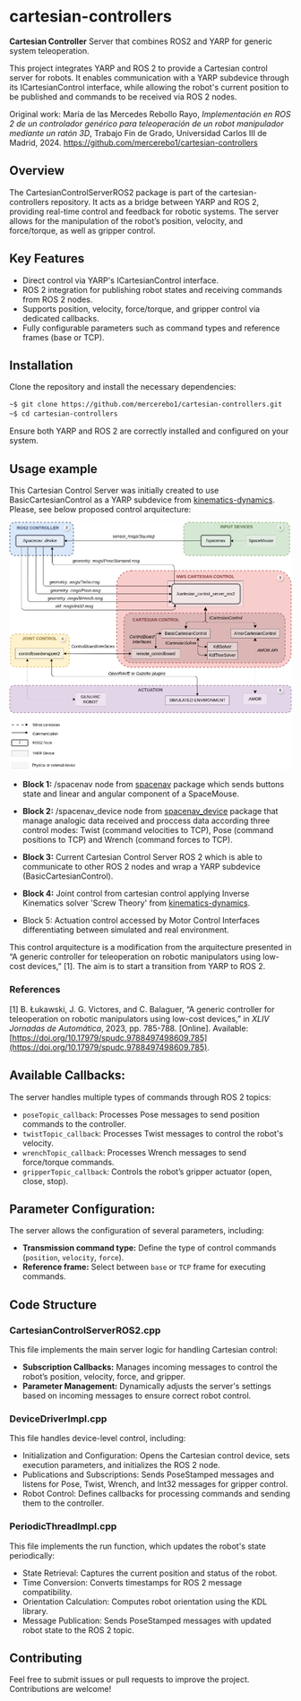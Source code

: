 # cartesian-controllers

**Cartesian Controller** Server that combines ROS2 and YARP for generic system teleoperation.

This project integrates YARP and ROS 2 to provide a Cartesian control server for robots. It enables communication with a YARP subdevice through its ICartesianControl interface, while allowing the robot's current position to be published and commands to be received via ROS 2 nodes.

Original work: María de las Mercedes Rebollo Rayo, *Implementación en ROS 2 de un controlador genérico para teleoperación de un robot manipulador mediante un ratón 3D*, Trabajo Fin de Grado, Universidad Carlos III de Madrid, 2024. https://github.com/mercerebo1/cartesian-controllers


## Overview
The CartesianControlServerROS2 package is part of the cartesian-controllers repository. It acts as a bridge between YARP and ROS 2, providing real-time control and feedback for robotic systems. The server allows for the manipulation of the robot’s position, velocity, and force/torque, as well as gripper control.


## Key Features
* Direct control via YARP's ICartesianControl interface.
* ROS 2 integration for publishing robot states and receiving commands from ROS 2 nodes.
* Supports position, velocity, force/torque, and gripper control via dedicated callbacks.
* Fully configurable parameters such as command types and reference frames (base or TCP).


## Installation
Clone the repository and install the necessary dependencies:

```bash
~$ git clone https://github.com/mercerebo1/cartesian-controllers.git
~$ cd cartesian-controllers
```

Ensure both YARP and ROS 2 are correctly installed and configured on your system.


## Usage example
This Cartesian Control Server was initially created to use BasicCartesianControl as a YARP subdevice from [kinematics-dynamics](https://github.com/roboticslab-uc3m/kinematics-dynamics/tree/master/libraries/YarpPlugins/BasicCartesianControl). Please, see below proposed control arquitecture:

![Control arquitecture proposed.](fig/CartesianControlServer_ROS2-YARP.png)

* **Block 1:** /spacenav node from [spacenav](https://index.ros.org/p/spacenav/#humble-overview) package which sends buttons state and linear and angular component of a SpaceMouse.

* **Block 2:** /spacenav_device node from [spacenav_device](https://github.com/mercerebo1/spacenav_device) package that manage analogic data received and proccess data according three control modes: Twist (command velocities to TCP), Pose (command positions to TCP) and Wrench (command forces to TCP).

* **Block 3:** Current Cartesian Control Server ROS 2 which is able to communicate to other ROS 2 nodes and wrap a YARP subdevice (BasicCartesianControl).

* **Block 4:** Joint control from cartesian control applying Inverse Kinematics solver 'Screw Theory' from [kinematics-dynamics](https://github.com/roboticslab-uc3m/kinematics-dynamics/tree/master/libraries/ScrewTheoryLib).

* Block 5: Actuation control accessed by Motor Control Interfaces differentiating between simulated and real environment.

This control arquitecture is a modification from the arquitecture presented in “A generic controller for teleoperation on robotic manipulators using low-cost devices,” [1]. The aim is to start a transition from YARP to ROS 2.


### References

[1] B. Łukawski, J. G. Victores, and C. Balaguer, “A generic controller for teleoperation on robotic manipulators using low-cost devices,” in *XLIV Jornadas de Automática*, 2023, pp. 785-788. [Online]. Available: [https://doi.org/10.17979/spudc.9788497498609.785](https://doi.org/10.17979/spudc.9788497498609.785).



## Available Callbacks:
The server handles multiple types of commands through ROS 2 topics:

* `poseTopic_callback`: Processes Pose messages to send position commands to the controller.
* `twistTopic_callback`: Processes Twist messages to control the robot's velocity.
* `wrenchTopic_callback`: Processes Wrench messages to send force/torque commands.
* `gripperTopic_callback`: Controls the robot’s gripper actuator (open, close, stop).

## Parameter Configuration:
The server allows the configuration of several parameters, including:

* **Transmission command type:** Define the type of control commands (`position`, `velocity`, `force`).
* **Reference frame:** Select between `base` or `TCP` frame for executing commands.

## Code Structure

### CartesianControlServerROS2.cpp
This file implements the main server logic for handling Cartesian control:

* **Subscription Callbacks:** Manages incoming messages to control the robot’s position, velocity, force, and gripper.
* **Parameter Management:** Dynamically adjusts the server's settings based on incoming messages to ensure correct robot control.


### DeviceDriverImpl.cpp
This file handles device-level control, including:

* Initialization and Configuration: Opens the Cartesian control device, sets execution parameters, and initializes the ROS 2 node.
* Publications and Subscriptions: Sends PoseStamped messages and listens for Pose, Twist, Wrench, and Int32 messages for gripper control.
* Robot Control: Defines callbacks for processing commands and sending them to the controller.


### PeriodicThreadImpl.cpp
This file implements the run function, which updates the robot's state periodically:

* State Retrieval: Captures the current position and status of the robot.
* Time Conversion: Converts timestamps for ROS 2 message compatibility.
* Orientation Calculation: Computes robot orientation using the KDL library.
* Message Publication: Sends PoseStamped messages with updated robot state to the ROS 2 topic.


## Contributing
Feel free to submit issues or pull requests to improve the project. Contributions are welcome!
